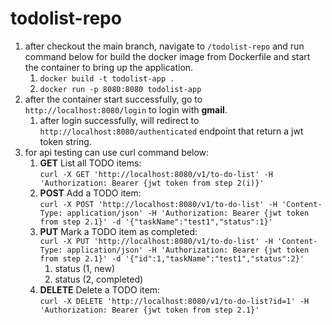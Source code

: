 # todolist-repo
<ol>
   <li>
         after checkout the main branch, navigate to <code>/todolist-repo</code> and run command below for build the docker image from Dockerfile and start the container to bring up the application.
      <ol>
         <li><code>docker build -t todolist-app .</code></li>
         <li><code>docker run -p 8080:8080 todolist-app</code></li>
      </ol>
   </li>
   <li>
      after the container start successfully, go to <code>http://localhost:8080/login</code> to login with <b>gmail</b>.
      <ol>
         <li>after login successfully, will redirect to <code>http://localhost:8080/authenticated</code> endpoint that return a jwt token string.</li>
      </ol>
   </li>
   <li>
      for api testing can use curl command below:
      <ol>
         <li><b>GET</b> List all TODO items: </br><code>curl -X GET 'http://localhost:8080/v1/to-do-list' -H 'Authorization: Bearer {jwt token from step 2(i)}'</code></li>
         <li><b>POST</b> Add a TODO item: </br><code>curl -X POST 'http://localhost:8080/v1/to-do-list' -H 'Content-Type: application/json' -H 'Authorization: Bearer {jwt token from step 2.1}' -d '{"taskName":"test1","status":1}'</code></li>
         <li><b>PUT</b> Mark a TODO item as completed: </br><code>curl -X PUT 'http://localhost:8080/v1/to-do-list' -H 'Content-Type: application/json' -H 'Authorization: Bearer {jwt token from step 2.1}' -d '{"id":1,"taskName":"test1","status":2}'</code>
            <ol>
               <li>status (1, new)</li>
               <li>status (2, completed)</li>
            </ol>
         </li>
         <li><b>DELETE</b> Delete a TODO item: </br><code>curl -X DELETE 'http://localhost:8080/v1/to-do-list?id=1' -H 'Authorization: Bearer {jwt token from step 2.1}'</code></li>
      </ol>
   </li>
</ol>
